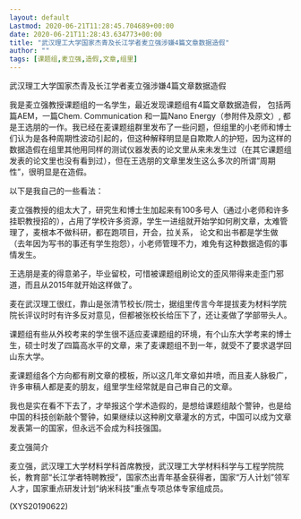 ```yaml
---
layout: default
Lastmod: 2020-06-21T11:28:45.704689+00:00
date: 2020-06-21T11:28:43.634773+00:00
title: "武汉理工大学国家杰青及长江学者麦立强涉嫌4篇文章数据造假"
author: ""
tags: [课题组,麦立强,造假,文章,组里]
---
```


武汉理工大学国家杰青及长江学者麦立强涉嫌4篇文章数据造假

我是麦立强教授课题组的一名学生，最近发现课题组有4篇文章数据造假， 包括两篇AEM，一篇Chem. Communication 和一篇Nano Energy（参附件及原文）, 都是王选朋的一作。我已经在麦课题组群里发布了一些问题，但组里的小老师和博士们认为是各种周期性波动引起的，但这种解释明显是自欺欺人的护短，因为这样的数据造假在组里其他用同样的测试仪器发表的论文里从来未发生过（在其它课题组 发表的论文里也没有看到过），但在王选朋的文章里发生这么多次的所谓“周期性”，很明显是在造假。

以下是我自己的一些看法：

麦立强教授的组太大了，研究生和博士生加起来有100多号人（通过小老师和许多挂职教授招的），占用了学校许多资源，学生一进组就开始学如何刷文章，太难管理了，麦根本不做科研，都在跑项目，开会，拉关系， 论文和出书都是学生做（去年因为写书的事还有学生抱怨），小老师管理不力，难免有这种数据造假的事情发生。

王选朋是麦的得意弟子，毕业留校，可惜被课题组刷论文的歪风带得来走歪门邪道，而且从2015年就开始这样做了。

麦在武汉理工很红，靠山是张清节校长/院士，据组里传言今年提拔麦为材料学院院长评议时时有许多反对意见，但都被张校长给压下了，还让麦做了学部带头人。

课题组有些从外校考来的学生很不适应麦课题组的环境，有个山东大学考来的博士生，硕士时发了四篇高水平的文章，来了麦课题组不到一年，就受不了要求退学回山东大学。

麦课题组各个方向都有刷文章的模板，所以这几年文章如井喷，而且麦人脉极广，许多审稿人都是麦的朋友，组里学生经常就是自己审自己的文章。

我也是实在看不下去了，才举报这个学术造假的，是想给课题组敲个警钟，也是给中国的科技创新敲个警钟，如果继续以这种刷文章灌水的方式，中国可以成为文章发表第一的国家，但永远不会成为科技强国。

麦立强简介

麦立强，武汉理工大学材料学科首席教授，武汉理工大学材料科学与工程学院院长，教育部“长江学者特聘教授”，国家杰出青年基金获得者，国家“万人计划”领军人才，国家重点研发计划“纳米科技”重点专项总体专家组成员。

(XYS20190622)

